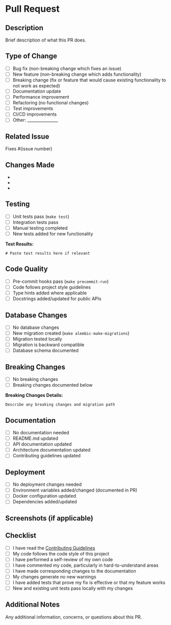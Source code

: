 # Pull Request

## Description
Brief description of what this PR does.

## Type of Change
- [ ] Bug fix (non-breaking change which fixes an issue)
- [ ] New feature (non-breaking change which adds functionality)
- [ ] Breaking change (fix or feature that would cause existing functionality to not work as expected)
- [ ] Documentation update
- [ ] Performance improvement
- [ ] Refactoring (no functional changes)
- [ ] Test improvements
- [ ] CI/CD improvements
- [ ] Other: _______________

## Related Issue
Fixes #(issue number)

## Changes Made
- 
- 
- 

## Testing
- [ ] Unit tests pass (`make test`)
- [ ] Integration tests pass
- [ ] Manual testing completed
- [ ] New tests added for new functionality

**Test Results:**
```
# Paste test results here if relevant
```

## Code Quality
- [ ] Pre-commit hooks pass (`make precommit-run`)
- [ ] Code follows project style guidelines
- [ ] Type hints added where applicable
- [ ] Docstrings added/updated for public APIs

## Database Changes
- [ ] No database changes
- [ ] New migration created (`make alembic-make-migrations`)
- [ ] Migration tested locally
- [ ] Migration is backward compatible
- [ ] Database schema documented

## Breaking Changes
- [ ] No breaking changes
- [ ] Breaking changes documented below

**Breaking Changes Details:**
```
Describe any breaking changes and migration path
```

## Documentation
- [ ] No documentation needed
- [ ] README.md updated
- [ ] API documentation updated
- [ ] Architecture documentation updated
- [ ] Contributing guidelines updated

## Deployment
- [ ] No deployment changes needed
- [ ] Environment variables added/changed (documented in PR)
- [ ] Docker configuration updated
- [ ] Dependencies added/updated

## Screenshots (if applicable)
<!-- Add screenshots for UI changes -->

## Checklist
- [ ] I have read the [Contributing Guidelines](../CONTRIBUTING.md)
- [ ] My code follows the code style of this project
- [ ] I have performed a self-review of my own code
- [ ] I have commented my code, particularly in hard-to-understand areas
- [ ] I have made corresponding changes to the documentation
- [ ] My changes generate no new warnings
- [ ] I have added tests that prove my fix is effective or that my feature works
- [ ] New and existing unit tests pass locally with my changes

## Additional Notes
Any additional information, concerns, or questions about this PR.